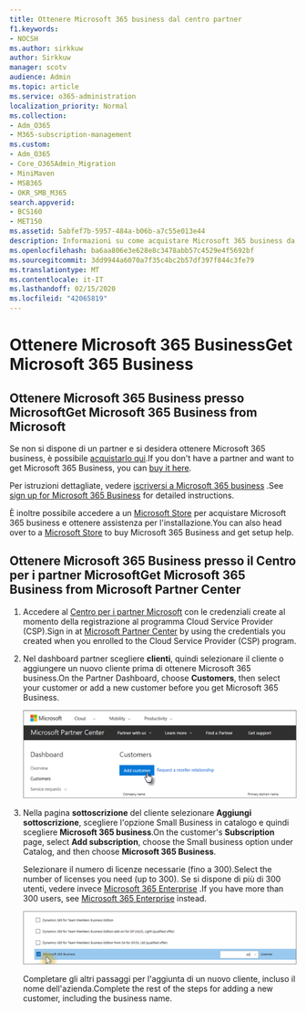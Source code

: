 ```yaml
---
title: Ottenere Microsoft 365 business dal centro partner
f1.keywords:
- NOCSH
ms.author: sirkkuw
author: Sirkkuw
manager: scotv
audience: Admin
ms.topic: article
ms.service: o365-administration
localization_priority: Normal
ms.collection:
- Adm_O365
- M365-subscription-management
ms.custom:
- Adm_O365
- Core_O365Admin_Migration
- MiniMaven
- MSB365
- OKR_SMB_M365
search.appverid:
- BCS160
- MET150
ms.assetid: 5abfef7b-5957-484a-b06b-a7c55e013e44
description: Informazioni su come acquistare Microsoft 365 business da Microsoft Partner Center.
ms.openlocfilehash: ba6aa806e3e628e8c3478abb57c4529e4f5692bf
ms.sourcegitcommit: 3dd9944a6070a7f35c4bc2b57df397f844c3fe79
ms.translationtype: MT
ms.contentlocale: it-IT
ms.lasthandoff: 02/15/2020
ms.locfileid: "42065819"
---
```

# <a name="get-microsoft-365-business"></a><span data-ttu-id="98ad1-103">Ottenere Microsoft 365 Business</span><span class="sxs-lookup"><span data-stu-id="98ad1-103">Get Microsoft 365 Business</span></span>

## <a name="get-microsoft-365-business-from-microsoft"></a><span data-ttu-id="98ad1-104">Ottenere Microsoft 365 Business presso Microsoft</span><span class="sxs-lookup"><span data-stu-id="98ad1-104">Get Microsoft 365 Business from Microsoft</span></span>

<span data-ttu-id="98ad1-105">Se non si dispone di un partner e si desidera ottenere Microsoft 365 business, è possibile [acquistarlo qui](https://www.microsoft.com/en-US/microsoft-365/business).</span><span class="sxs-lookup"><span data-stu-id="98ad1-105">If you don't have a partner and want to get Microsoft 365 Business, you can [buy it here](https://www.microsoft.com/en-US/microsoft-365/business).</span></span>

<span data-ttu-id="98ad1-106">Per istruzioni dettagliate, vedere [iscriversi a Microsoft 365 business](sign-up.md) .</span><span class="sxs-lookup"><span data-stu-id="98ad1-106">See [sign up for Microsoft 365 Business](sign-up.md) for detailed instructions.</span></span>

<span data-ttu-id="98ad1-107">È inoltre possibile accedere a un [Microsoft Store](https://www.microsoft.com/en-us/store/locations/find-a-store?icid=en_US_Store_UH_FAS) per acquistare Microsoft 365 business e ottenere assistenza per l'installazione.</span><span class="sxs-lookup"><span data-stu-id="98ad1-107">You can also head over to a [Microsoft Store](https://www.microsoft.com/en-us/store/locations/find-a-store?icid=en_US_Store_UH_FAS) to buy Microsoft 365 Business and get setup help.</span></span>
  
## <a name="get-microsoft-365-business-from-microsoft-partner-center"></a><span data-ttu-id="98ad1-108">Ottenere Microsoft 365 Business presso il Centro per i partner Microsoft</span><span class="sxs-lookup"><span data-stu-id="98ad1-108">Get Microsoft 365 Business from Microsoft Partner Center</span></span>

1. <span data-ttu-id="98ad1-109">Accedere al [Centro per i partner Microsoft](https://go.microsoft.com/fwlink/p/?linkid=849910) con le credenziali create al momento della registrazione al programma Cloud Service Provider (CSP).</span><span class="sxs-lookup"><span data-stu-id="98ad1-109">Sign in at [Microsoft Partner Center](https://go.microsoft.com/fwlink/p/?linkid=849910) by using the credentials you created when you enrolled to the Cloud Service Provider (CSP) program.</span></span> 
    
2. <span data-ttu-id="98ad1-110">Nel dashboard partner scegliere **clienti**, quindi selezionare il cliente o aggiungere un nuovo cliente prima di ottenere Microsoft 365 business.</span><span class="sxs-lookup"><span data-stu-id="98ad1-110">On the Partner Dashboard, choose **Customers**, then select your customer or add a new customer before you get Microsoft 365 Business.</span></span>
    
    ![In Microsoft Partner Center, aggiungere un cliente.](../media/ec807d07-bbd2-411f-8fe1-c644cf9a3882.png)
  
3. <span data-ttu-id="98ad1-112">Nella pagina **sottoscrizione** del cliente selezionare **Aggiungi sottoscrizione**, scegliere l'opzione Small Business in catalogo e quindi scegliere **Microsoft 365 business**.</span><span class="sxs-lookup"><span data-stu-id="98ad1-112">On the customer's **Subscription** page, select **Add subscription**, choose the Small business option under Catalog, and then choose **Microsoft 365 Business**.</span></span>
    
    <span data-ttu-id="98ad1-113">Selezionare il numero di licenze necessarie (fino a 300).</span><span class="sxs-lookup"><span data-stu-id="98ad1-113">Select the number of licenses you need (up to 300).</span></span> <span data-ttu-id="98ad1-114">Se si dispone di più di 300 utenti, vedere invece [Microsoft 365 Enterprise](https://go.microsoft.com/fwlink/p/?linkid=862316) .</span><span class="sxs-lookup"><span data-stu-id="98ad1-114">If you have more than 300 users, see [Microsoft 365 Enterprise](https://go.microsoft.com/fwlink/p/?linkid=862316) instead.</span></span> 
    
    ![Nella pagina nuova sottoscrizione scegliere Small Business.](../media/52d99e89-2175-4974-84bb-dd626048541b.png)
  
    <span data-ttu-id="98ad1-116">Completare gli altri passaggi per l'aggiunta di un nuovo cliente, incluso il nome dell'azienda.</span><span class="sxs-lookup"><span data-stu-id="98ad1-116">Complete the rest of the steps for adding a new customer, including the business name.</span></span>
    


